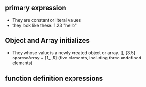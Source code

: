 ## primary expression

- They are constant or literal values
- they look like these:
  <!-- A number literal -->
  1.23
  <!-- A string literal -->
  "hello"

## Object and Array initializes

- They whose value is a newly created object or array.
  [], [3.5]
  spareseArray = [1,,,,5] (five elements, including three undefined elements)

## function definition expressions

